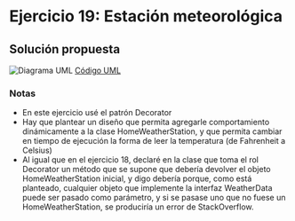 # Ejercicio 19: Estación meteorológica
## Solución propuesta
![Diagrama UML](./diag_uml.png)
[Código UML](./source.uml)
### Notas
- En este ejercicio usé el patrón Decorator
- Hay que plantear un diseño que permita agregarle comportamiento dinámicamente a la clase HomeWeatherStation, y que permita cambiar en tiempo de ejecución la forma de leer la temperatura (de Fahrenheit a Celsius)
- Al igual que en el ejercicio 18, declaré en la clase que toma el rol Decorator un método que se supone que debería devolver el objeto HomeWeatherStation inicial, y digo debería porque, como está planteado, cualquier objeto que implemente la interfaz WeatherData puede ser pasado como parámetro, y si se pasase uno que no fuese un HomeWeatherStation, se produciría un error de StackOverflow. 
